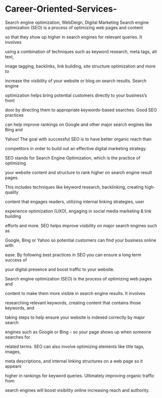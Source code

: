 # Career-Oriented-Services-
Search engine optimization, WebDeign, Digital Marketing 
Search engine optimization (SEO) is a process of optimizing web pages and content 

so that they show up higher in search engines for relevant queries. It involves 

using a combination of techniques such as keyword research, meta tags, alt text, 

image tagging, backlinks, link building, site structure optimization and more to 

increase the visibility of your website or blog on search results. Search engine 

optimization helps bring potential customers directly to your business’s front 

door by directing them to appropriate keywords-based searches. Good SEO practices 

can help improve rankings on Google and other major search engines like Bing and 

Yahoo! The goal with successful SEO is to have better organic reach than 

competitors in order to build out an effective digital marketing strategy.

SEO stands for Search Engine Optimization, which is the practice of optimizing 

your website content and structure to rank higher on search engine result pages. 

This includes techniques like keyword research, backlinking, creating high-quality 

content that engages readers, utilizing internal linking strategies, user 

experience optimization (UXO), engaging in social media marketing & link building 

efforts and more. SEO helps improve visibility on major search engines such as 

Google, Bing or Yahoo so potential customers can find your business online with 

ease. By following best practices in SEO you can ensure a long term success of 

your digital presence and boost traffic to your website.

Search engine optimization (SEO) is the process of optimizing web pages and 

content to make them more visible in search engine results. It involves 

researching relevant keywords, creating content that contains those keywords, and 

taking steps to help ensure your website is indexed correctly by major search 

engines such as Google or Bing – so your page shows up when someone searches for 

related terms. SEO can also involve optimizing elements like title tags, images, 

meta descriptions, and internal linking structures on a web page so it appears 

higher in rankings for keyword queries. Ultimately improving organic traffic from 

search engines will boost visibility online increasing reach and authority.


